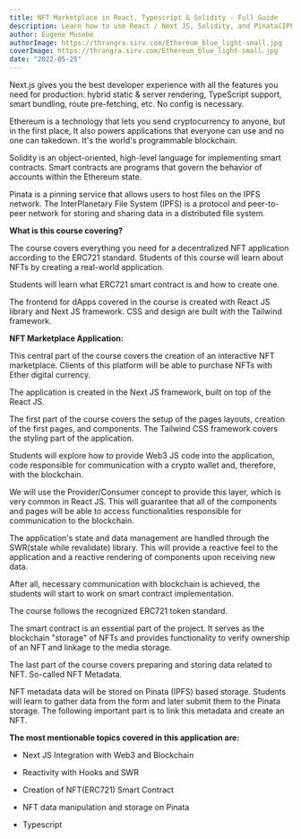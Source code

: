 ```yaml
---
title: NFT Marketplace in React, Typescript & Solidity - Full Guide
description: Learn how to use React / Next JS, Solidity, and Pinata(IPFS) to create NFT marketplace on Ethereum. All In Typescript.
author: Eugene Musebe
authorImage: https://thrangra.sirv.com/Ethereum_blue_light-small.jpg
coverImage: https://thrangra.sirv.com/Ethereum_blue_light-small.jpg
date: "2022-05-25"
---
```


Next.js gives you the best developer experience with all the features you need for production: hybrid static & server rendering, TypeScript support, smart bundling, route pre-fetching, etc. No config is necessary.

Ethereum is a technology that lets you send cryptocurrency to anyone, but in the first place, It also powers applications that everyone can use and no one can takedown. It's the world's programmable blockchain.

Solidity is an object-oriented, high-level language for implementing smart contracts. Smart contracts are programs that govern the behavior of accounts within the Ethereum state.

Pinata is a pinning service that allows users to host files on the IPFS network. The InterPlanetary File System (IPFS) is a protocol and peer-to-peer network for storing and sharing data in a distributed file system.

**What is this course covering?**

The course covers everything you need for a decentralized NFT application according to the ERC721 standard. Students of this course will learn about NFTs by creating a real-world application.

Students will learn what ERC721 smart contract is and how to create one.

The frontend for dApps covered in the course is created with React JS library and Next JS framework. CSS and design are built with the Tailwind framework.

**NFT Marketplace Application:**

This central part of the course covers the creation of an interactive NFT marketplace. Clients of this platform will be able to purchase NFTs with Ether digital currency.

The application is created in the Next JS framework, built on top of the React JS.

The first part of the course covers the setup of the pages layouts, creation of the first pages, and components. The Tailwind CSS framework covers the styling part of the application.

Students will explore how to provide Web3 JS code into the application, code responsible for communication with a crypto wallet and, therefore, with the blockchain.

We will use the Provider/Consumer concept to provide this layer, which is very common in React JS. This will guarantee that all of the components and pages will be able to access functionalities responsible for communication to the blockchain.

The application's state and data management are handled through the SWR(stale while revalidate) library. This will provide a reactive feel to the application and a reactive rendering of components upon receiving new data.

After all, necessary communication with blockchain is achieved, the students will start to work on smart contract implementation.

The course follows the recognized ERC721 token standard.

The smart contract is an essential part of the project. It serves as the blockchain "storage" of NFTs and provides functionality to verify ownership of an NFT and linkage to the media storage.

The last part of the course covers preparing and storing data related to NFT. So-called NFT Metadata.

NFT metadata data will be stored on Pinata (IPFS) based storage. Students will learn to gather data from the form and later submit them to the Pinata storage. The following important part is to link this metadata and create an NFT.


**The most mentionable topics covered in this application are:**

* Next JS Integration with Web3 and Blockchain

* Reactivity with Hooks and SWR

* Creation of NFT(ERC721) Smart Contract

* NFT data manipulation and storage on Pinata

* Typescript
